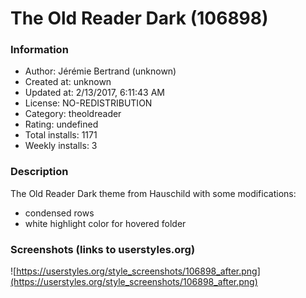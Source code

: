 # The Old Reader Dark (106898)

### Information
- Author: Jérémie Bertrand (unknown)
- Created at: unknown
- Updated at: 2/13/2017, 6:11:43 AM
- License: NO-REDISTRIBUTION
- Category: theoldreader
- Rating: undefined
- Total installs: 1171
- Weekly installs: 3


### Description
The Old Reader Dark theme from Hauschild with some modifications:
 - condensed rows
 - white highlight color for hovered folder


### Screenshots (links to userstyles.org)
![https://userstyles.org/style_screenshots/106898_after.png](https://userstyles.org/style_screenshots/106898_after.png)


